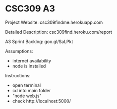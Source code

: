CSC309 A3
=========


Project Website: csc309findme.herokuapp.com

Detailed Description: csc309find.heroku.com/report

A3 Sprint Backlog: goo.gl/SaLPkt



Assumptions: 
- internet availability
- node is installed

Instructions:
- open terminal
- cd into main folder
- "node web.js"
- check http://localhost:5000/

